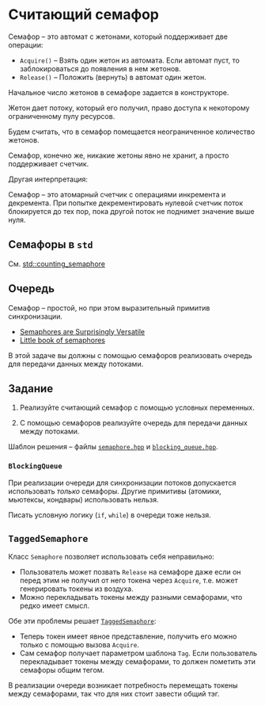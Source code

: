# Считающий семафор

Семафор – это автомат с жетонами, который поддерживает две операции:

- `Acquire()` – Взять один жетон из автомата. Если автомат пуст, то заблокироваться до появления в нем жетонов.
- `Release()` – Положить (вернуть) в автомат один жетон.
 
Начальное число жетонов в семафоре задается в конструкторе.

Жетон дает потоку, который его получил, право доступа к некоторому ограниченному пулу ресурсов.

Будем считать, что в семафор помещается неограниченное количество жетонов.

Семафор, конечно же, никакие жетоны явно не хранит, а просто поддерживает счетчик.

Другая интерпретация:

Семафор – это атомарный счетчик с операциями инкремента и декремента. При попытке декрементировать нулевой счетчик поток блокируется до тех пор, пока другой поток не поднимет значение выше нуля.

## Семафоры в `std`

См. [std::counting_semaphore](https://en.cppreference.com/w/cpp/thread/counting_semaphore)

## Очередь

Семафор – простой, но при этом выразительный примитив синхронизации. 

- [Semaphores are Surprisingly Versatile](https://preshing.com/20150316/semaphores-are-surprisingly-versatile/)
- [Little book of semaphores](http://greenteapress.com/semaphores/LittleBookOfSemaphores.pdf)

В этой задаче вы должны с помощью семафоров реализовать очередь для передачи данных между потоками.

## Задание

1) Реализуйте считающий семафор с помощью условных переменных.

2) С помощью семафоров реализуйте очередь для передачи данных между потоками.

Шаблон решения – файлы [`semaphore.hpp`](semaphore.hpp) и [`blocking_queue.hpp`](blocking_queue.hpp).

### `BlockingQueue`

При реализации очереди для синхронизации потоков допускается использовать _только_ семафоры. Другие примитивы (атомики, мьютексы, кондвары) использовать нельзя. 

Писать условную логику (`if`, `while`) в очереди тоже нельзя.

## `TaggedSemaphore`

Клаcc `Semaphore` позволяет использовать себя неправильно:  

- Пользователь может позвать `Release` на семафоре даже если он перед этим не получил от него токена через `Acquire`, т.е. может генерировать токены из воздуха.
- Можно перекладывать токены между разными семафорами, что редко имеет смысл.

Обе эти проблемы решает [`TaggedSemaphore`](tagged_semaphore.hpp):

- Теперь токен имеет явное представление, получить его можно только с помощью вызова `Acquire`.
- Сам семафор получает параметром шаблона `Tag`. Если пользователь перекладывает токены между семафорами, то должен пометить эти семафоры общим тегом.

В реализации очереди возникает потребность перемещать токены между семафорами, так что для них стоит завести общий тэг.
